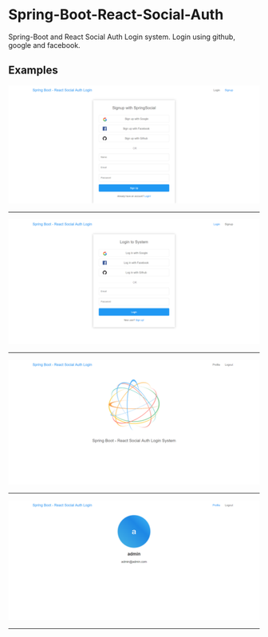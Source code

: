 # Spring-Boot-React-Social-Auth
Spring-Boot and React Social Auth Login system. Login using github, google and facebook.

## Examples
![Spring-Boot-React-Social-Auth](https://github.com/LazyBruceWayne/Spring-Boot-React-Social-Auth/blob/master/1.png)
<hr>

![Spring-Boot-React-Social-Auth](https://github.com/LazyBruceWayne/Spring-Boot-React-Social-Auth/blob/master/2.png)
<hr>

![Spring-Boot-React-Social-Auth](https://github.com/LazyBruceWayne/Spring-Boot-React-Social-Auth/blob/master/3.png)
<hr>

![Spring-Boot-React-Social-Auth](https://github.com/LazyBruceWayne/Spring-Boot-React-Social-Auth/blob/master/4.png)
<hr>
